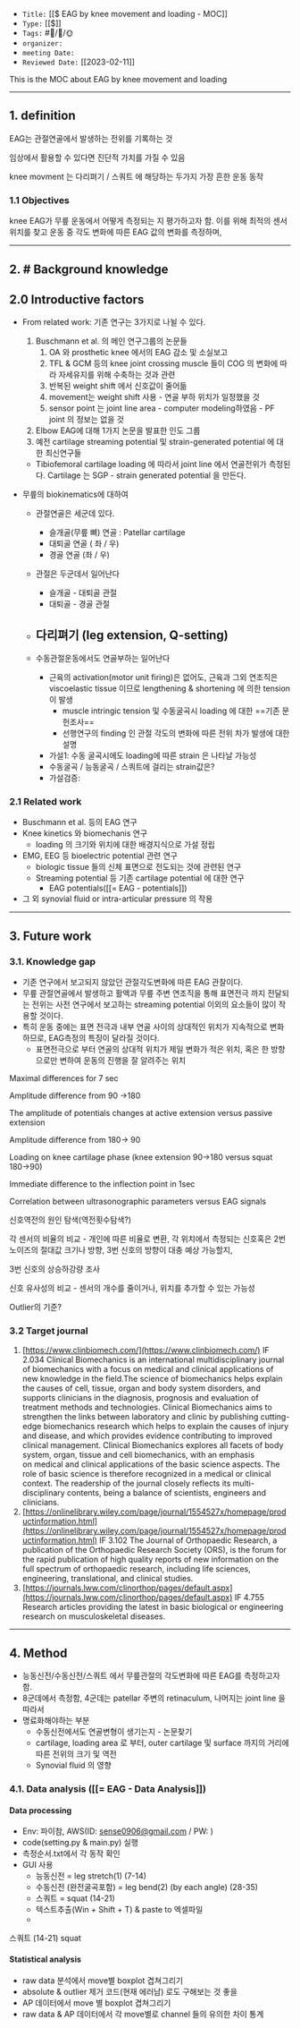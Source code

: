   
-   `Title:` [[$ EAG by knee movement and loading - MOC]]
-   `Type:` [[$]]
-   `Tags:` #🧠️/📝️/🌞️ 
-   `organizer:`   
-   `meeting Date:` 
-   `Reviewed Date:` [[2023-02-11]]

This is the MOC about EAG by knee movement and loading

---
## 1. definition

EAG는 관절연골에서 발생하는 전위를 기록하는 것

임상에서 활용할 수 있다면 진단적 가치를 가질 수 있음

knee movment 는 다리펴기 / 스쿼트 에 해당하는 두가지 가장 흔한 운동 동작


### 1.1 Objectives
knee EAG가 무릎 운동에서 어떻게 측정되는 지 평가하고자 함.
이를 위해 최적의 센서 위치를 찾고 
운동 중 각도 변화에 따른 EAG 값의 변화를 측정하며,



---
## 2.  # Background knowledge


## 2.0 Introductive factors
- From related work: 기존 연구는 3가지로 나뉠 수 있다.
	1. Buschmann et al. 의 메인 연구그룹의 논문들
		1. OA 와 prosthetic knee 에서의 EAG 감소 및 소실보고
		2. TFL & GCM 등의 knee joint crossing muscle  들이 COG 의 변화에 따라 자세유지를 위해 수축하는 것과 관련
		3. 반복된 weight shift 에서 신호값이 줄어듦
		4. movement는 weight shift 사용 - 연골 부하 위치가 일정했을 것
		5. sensor point 는 joint line area - computer modeling하였음 - PF joint 의 정보는 없을 것
	2. Elbow EAG에 대해 1가지 논문을 발표한 인도 그룹
	3. 예전 cartilage streaming potential 및 strain-generated potential 에 대한 최신연구들
	- Tibiofemoral cartilage loading 에 따라서 joint line 에서 연골전위가 측정된다. Cartilage 는 SGP - strain generated potential 을 만든다.


- 무릎의 biokinematics에 대하여 
	- 관절연골은 세군데 있다.
		- 슬개골(무릎 뼈) 연골 : Patellar cartilage 
		- 대퇴골 연골 ( 좌 / 우)
		- 경골 연골 (좌 / 우)
	- 관절은 두군데서 일어난다
		- 슬개골 - 대퇴골 관절
		- 대퇴골 - 경골 관절
	- 다리펴기 (leg extension, Q-setting)
		- 
	
	- 수동관절운동에서도 연골부하는 일어난다
		- 근육의 activation(motor unit firing)은 없어도, 근육과 그외 연조직은 viscoelastic tissue 이므로 lengthening & shortening 에 의한 tension이 발생
			- muscle intringic tension 및 수동굴곡시 loading 에 대한 ==기존 문헌조사==
			- 선행연구의 finding 인 관절 각도의 변화에 따른 전위 차가 발생에 대한 설명
		- 가설1: 수동 굴곡시에도 loading에 따른 strain 은 나타날 가능성
		- 수동굴곡 / 능동굴곡 / 스쿼트에 걸리는 strain값은?
		- 가설검증: 


### 2.1 Related work
- Buschmann et al. 등의 EAG 연구
- Knee kinetics 와 biomechanis 연구
	- loading 의 크기와 위치에 대한 배경지식으로 가설 정립
- EMG, EEG 등 bioelectric potential 관련 연구
	- biologic tissue 들의 신체 표면으로 전도되는 것에 관련된 연구
	- Streaming potential 등 기존 cartilage potential 에 대한 연구
		- EAG potentials([[= EAG - potentials]])
- 그 외 synovial fluid or intra-articular pressure 의 작용

---

## 3. Future work

### 3.1. Knowledge gap

- 기존 연구에서 보고되지 않았던 관절각도변화에 따른 EAG 관찰이다.
- 무릎 관절연골에서 발생하고 활액과 무릎 주변 연조직을 통해 표면전극 까지 전달되는 전위는 사전 연구에서 보고하는 streaming potential 이외의 요소들이 많이 작용할 것이다.
- 특히 운동 중에는 표면 전극과 내부 연골 사이의 상대적인 위치가 지속적으로 변화하므로, EAG측정의 특징이 달라질 것이다.
	- 표면전극으로 부터 연골의 상대적 위치가 제일 변화가 적은 위치, 혹은 한 방향으로만 변하여 운동의 진행을 잘 알려주는 위치 

Maximal differences for 7 sec

Amplitude difference from 90 ->180

The amplitude of potentials changes at active extension versus passive extension

Amplitude difference from 180-> 90

Loading on knee cartilage phase (knee extension 90->180 versus squat 180->90)

Immediate difference to the inflection point in 1sec

Correlation between ultrasonographic parameters versus EAG signals

신호역전의 원인 탐색(역전횟수탐색?)

각 센서의 비율의 비교 - 개인에 따른 비율로 변환, 각 위치에서 측정되는 신호혹은 2번 노이즈의 절대값 크기나 방향, 3번 신호의 방향이 대충 예상 가능할지,

3번 신호의 상승하강량 조사

신호 유사성의 비교 - 센서의 개수를 줄이거나, 위치를 추가할 수 있는 가능성

Outlier의 기준?

### 3.2 Target journal

1.  [https://www.clinbiomech.com/](https://www.clinbiomech.com/) IF 2.034 Clinical Biomechanics is an international multidisciplinary journal of biomechanics with a focus on medical and clinical applications of new knowledge in the field.The science of biomechanics helps explain the causes of cell, tissue, organ and body system disorders, and supports clinicians in the diagnosis, prognosis and evaluation of treatment methods and technologies. Clinical Biomechanics aims to strengthen the links between laboratory and clinic by publishing cutting-edge biomechanics research which helps to explain the causes of injury and disease, and which provides evidence contributing to improved clinical management. Clinical Biomechanics explores all facets of body system, organ, tissue and cell biomechanics, with an emphasis on medical and clinical applications of the basic science aspects. The role of basic science is therefore recognized in a medical or clinical context. The readership of the journal closely reflects its multi-disciplinary contents, being a balance of scientists, engineers and clinicians.
2.  [https://onlinelibrary.wiley.com/page/journal/1554527x/homepage/productinformation.html](https://onlinelibrary.wiley.com/page/journal/1554527x/homepage/productinformation.html) IF 3.102 The Journal of Orthopaedic Research, a publication of the Orthopaedic Research Society (ORS), is the forum for the rapid publication of high quality reports of new information on the full spectrum of orthopaedic research, including life sciences, engineering, translational, and clinical studies.
3.  [https://journals.lww.com/clinorthop/pages/default.aspx](https://journals.lww.com/clinorthop/pages/default.aspx) IF 4.755 Research articles providing the latest in basic biological or engineering research on musculoskeletal diseases.
---


## 4. Method

- 능동신전/수동신전/스쿼트 에서 무릎관절의 각도변화에 따른 EAG를 측정하고자 함.
- 8군데에서 측정함, 4군데는 patellar 주변의 retinaculum,  나머지는 joint line 을 따라서
- 명료화해야하는 부분
	- 수동신전에서도 연골변형이 생기는지 - 논문찾기
	- cartilage, loading area 로 부터, outer cartilage 및 surface 까지의 거리에 따른 전위의 크기 및 역전
	- Synovial fluid 의 영향

### 4.1. Data analysis ([[= EAG - Data Analysis]])

#### Data processing
 - Env: 파이참, AWS(ID: sense0906@gmail.com / PW: )
 - code(setting.py & main.py) 실행
 - 측정순서.txt에서 각 동작 확인
 - GUI 사용
	 - 능동신전 =   leg stretch(1) (7-14)
	 - 수동신전 (완전굴곡포함) = leg bend(2) (by each angle) (28-35)
	 - 스쿼트 = squat (14-21)
	 - 텍스트추출(Win + Shift + T) & paste to 엑셀파일
	 - 

스쿼트 (14-21) squat


#### Statistical analysis

-   raw data 분석에서 move별 boxplot 겹쳐그리기
-   absolute & outlier 제거 코드(현재 에러남) 로도 구해보는 것 좋을
-   AP 데이터에서 move 별 boxplot 겹쳐그리기
-   raw data & AP 데이터에서 각 move별로 channel 들의 유의한 차이 통계